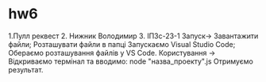 # hw6
1.Пулл реквест 2. Нижник Володимир 3. ІПЗс-23-1 Запуск-> Завантажити файли; Розташувати файли в папці Запускаємо Visual Studio Code; Обераємо розташування файлів у VS Code. Користування -> Відкриваємо термінал та вводимо: node "назва_проекту".js Отримуємо результат.
